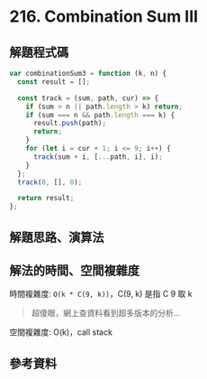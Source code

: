 # 216. Combination Sum III

## 解題程式碼

```javascript
var combinationSum3 = function (k, n) {
  const result = [];

  const track = (sum, path, cur) => {
    if (sum > n || path.length > k) return;
    if (sum === n && path.length === k) {
      result.push(path);
      return;
    }
    for (let i = cur + 1; i <= 9; i++) {
      track(sum + i, [...path, i], i);
    }
  };
  track(0, [], 0);

  return result;
};
```

## 解題思路、演算法

## 解法的時間、空間複雜度

時間複雜度: `O(k * C(9, k))`，C(9, k) 是指 C 9 取 k
> 超傻眼，網上查資料看到超多版本的分析...

空間複雜度: O(k)，call stack

## 參考資料
